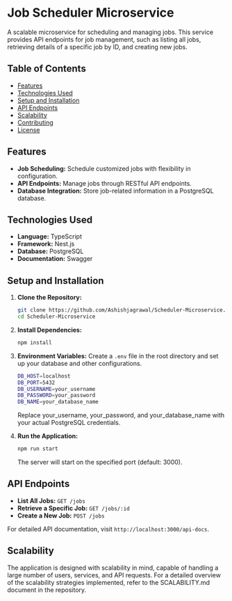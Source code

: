 
# Job Scheduler Microservice

A scalable microservice for scheduling and managing jobs. This service provides API endpoints for job management, such as listing all jobs, retrieving details of a specific job by ID, and creating new jobs.

## Table of Contents

- [Features](#features)
- [Technologies Used](#technologies-used)
- [Setup and Installation](#setup-and-installation)
- [API Endpoints](#api-endpoints)
- [Scalability](#scalability)
- [Contributing](#contributing)
- [License](#license)

## Features

- **Job Scheduling:** Schedule customized jobs with flexibility in configuration.
- **API Endpoints:** Manage jobs through RESTful API endpoints.
- **Database Integration:** Store job-related information in a PostgreSQL database.

## Technologies Used

- **Language:** TypeScript
- **Framework:** Nest.js
- **Database:** PostgreSQL
- **Documentation:** Swagger

## Setup and Installation

1. **Clone the Repository:**

   ```bash
   git clone https://github.com/Ashishjagrawal/Scheduler-Microservice.git
   cd Scheduler-Microservice
   ```

2. **Install Dependencies:**

   ```bash
   npm install
   ```

3. **Environment Variables:** Create a `.env` file in the root directory and set up your database and other configurations.
   ```bash
   DB_HOST=localhost
   DB_PORT=5432
   DB_USERNAME=your_username
   DB_PASSWORD=your_password
   DB_NAME=your_database_name
   ```
   Replace your_username, your_password, and your_database_name with your actual PostgreSQL credentials.

4. **Run the Application:**

   ```bash
   npm run start
   ```

   The server will start on the specified port (default: 3000).

## API Endpoints

- **List All Jobs:** `GET /jobs`
- **Retrieve a Specific Job:** `GET /jobs/:id`
- **Create a New Job:** `POST /jobs`

For detailed API documentation, visit `http://localhost:3000/api-docs`.

## Scalability

The application is designed with scalability in mind, capable of handling a large number of users, services, and API requests. For a detailed overview of the scalability strategies implemented, refer to the SCALABILITY.md document in the repository.
